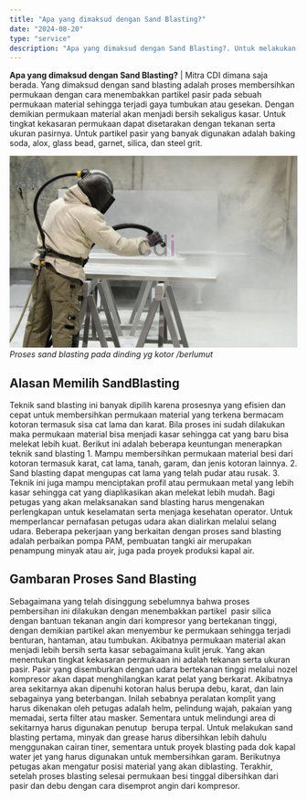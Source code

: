 ```yaml
---
title: "Apa yang dimaksud dengan Sand Blasting?"
date: "2024-08-20"
type: "service"
description: "Apa yang dimaksud dengan Sand Blasting?. Untuk melakukan sand blasting pertama, minyak dan grease harus dibersihkan lebih dahulu menggunakan cairan tiner, se..."
---
```


**Apa yang dimaksud dengan Sand Blasting?** | Mitra CDI dimana saja berada. Yang dimaksud dengan sand blasting adalah proses membersihkan permukaan dengan cara menembakkan partikel pasir pada sebuah permukaan material sehingga terjadi gaya tumbukan atau gesekan. Dengan demikian permukaan material akan menjadi bersih sekaligus kasar. Untuk tingkat kekasaran permukaan dapat disetarakan dengan tekanan serta ukuran pasirnya. Untuk partikel pasir yang banyak digunakan adalah baking soda, alox, glass bead, garnet, silica, dan steel grit.

![Proses sand blasting pada dinding yg kotor /berlumut](/images/blog/pengerjaan-sand-blasting.jpg)
*Proses sand blasting pada dinding yg kotor /berlumut*

 ## Alasan Memilih SandBlasting
    
Teknik sand blasting ini banyak dipilih karena prosesnya yang efisien dan cepat untuk membersihkan permukaan material yang terkena bermacam kotoran termasuk sisa cat lama dan karat. Bila proses ini sudah dilakukan maka permukaan material bisa menjadi kasar sehingga cat yang baru bisa melekat lebih kuat. Berikut ini adalah beberapa keuntungan menerapkan teknik sand blasting
1\. Mampu membersihkan permukaan material besi dari kotoran termasuk karat, cat lama, tanah, garam, dan jenis kotoran lainnya.
2\. Sand blasting dapat mengupas cat lama yang telah pudar atau rusak.
3\. Teknik ini juga mampu menciptakan profil atau permukaan metal yang lebih kasar sehingga cat yang diaplikasikan akan melekat lebih mudah.
Bagi petugas yang akan melaksanakan sand blasting harus mengenakan perlengkapan untuk keselamatan serta menjaga kesehatan operator. Untuk memperlancar pernafasan petugas udara akan dialirkan melalui selang udara. Beberapa pekerjaan yang berkaitan dengan proses sand blasting adalah perbaikan pompa PAM, pembuatan tangki air merupakan penampung minyak atau air, juga pada proyek produksi kapal air.

 ## Gambaran Proses Sand Blasting
    
Sebagaimana yang telah disinggung sebelumnya bahwa proses pembersihan ini dilakukan dengan menembakkan partikel  pasir silica dengan bantuan tekanan angin dari kompresor yang bertekanan tinggi, dengan demikian partikel akan menyembur ke permukaan sehingga terjadi benturan, hantaman, atau tumbukan. Akibatnya permukaan material akan  menjadi lebih bersih serta kasar sebagaimana kulit jeruk. Yang akan menentukan tingkat kekasaran permukaan ini adalah tekanan serta ukuran pasir.
Pasir yang disemburkan dengan udara bertekanan tinggi melalui nozel kompresor akan dapat menghilangkan karat pelat yang berkarat. Akibatnya area sekitarnya akan dipenuhi kotoran halus berupa debu, karat, dan lain sebagainya yang beterbangan. Inilah sebabnya peralatan komplit yang harus dikenakan oleh petugas adalah helm, pelindung wajah, pakaian yang memadai, serta filter atau masker. Sementara untuk melindungi area di sekitarnya harus digunakan penutup  berupa terpal.
Untuk melakukan sand blasting pertama, minyak dan grease harus dibersihkan lebih dahulu menggunakan cairan tiner, sementara untuk proyek blasting pada dok kapal water jet yang harus digunakan untuk membersihkan garam. Berikutnya petugas akan mengatur posisi material yang akan diblasting. Terakhir, setelah proses blasting selesai permukaan besi tinggal dibersihkan dari pasir dan debu dengan cara disemprot angin dari kompresor.
